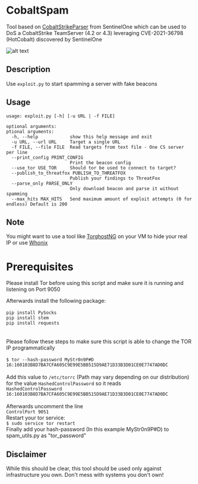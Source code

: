 # CobaltSpam
Tool based on [CobaltStrikeParser](https://github.com/Sentinel-One/CobaltStrikeParser) from SentinelOne which can be used to DoS a CobaltStrike TeamServer (4.2 or 4.3) leveraging CVE-2021-36798 (HotCobalt) discovered by SentinelOne

![alt text](https://github.com/hariomenkel/CobaltSpam/blob/master/CS.PNG?raw=true)

## Description
Use `exploit.py` to start spamming a server with fake beacons

## Usage
```
usage: exploit.py [-h] [-u URL | -f FILE]

optional arguments:
ptional arguments:
  -h, --help            show this help message and exit
  -u URL, --url URL     Target a single URL
  -f FILE, --file FILE  Read targets from text file - One CS server per line
  --print_config PRINT_CONFIG
                        Print the beacon config
  --use_tor USE_TOR     Should tor be used to connect to target?
  --publish_to_threatfox PUBLISH_TO_THREATFOX
                        Publish your findings to ThreatFox
  --parse_only PARSE_ONLY
                        Only download beacon and parse it without spamming
  --max_hits MAX_HITS   Send maximum amount of exploit attempts (0 for endless) Default is 200
```

## Note
You might want to use a tool like [TorghostNG](https://github.com/GitHackTools/TorghostNG) on your VM to hide your real IP or use [Whonix](https://www.whonix.org/)

# Prerequisites
Please install Tor before using this script and make sure it is running and listening on Port 9050

Afterwards install the following package:<BR>
<BR>
`pip install PySocks`<BR>
`pip install stem`<BR>
`pip install requests`<BR>
<BR>  
Please follow these steps to make sure this script is able to change the TOR IP programmatically<BR>
<BR>
`$ tor --hash-password MyStr0n9P#D`<BR>
`16:160103B8D7BA7CFA605C9E99E5BB515D9AE71D33B3D01CE0E7747AD0DC`<BR>
<BR>
Add this value to `/etc/torrc` (Path may vary depending on our distribution) for the value `HashedControlPassword` so it reads<BR>
`HashedControlPassword 16:160103B8D7BA7CFA605C9E99E5BB515D9AE71D33B3D01CE0E7747AD0DC`<BR>
<BR>
Afterwards uncomment the line<BR>
`ControlPort 9051`<BR>
Restart your tor service:
<BR>
`$ sudo service tor restart`
<BR>
Finally add your hash-password (In this example MyStr0n9P#D) to spam_utils.py as "tor_password"

## Disclaimer
While this should be clear, this tool should be used only against infrastructure you own. Don't mess with systems you don't own! 


